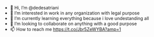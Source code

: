 - 👋 Hi, I’m @dedesatriani
- 👀 I’m interested in work in any organization with legal purpose
- 🌱 I’m currently learning everything because i love undestanding all
- 💞️ I’m looking to collaborate on anything with a good purpose
- 📫 How to reach me https://t.co/Jbr5ZeWYBA?amp=1

<!---
dedesatriani/dedesatriani is a ✨ special ✨ repository because its `README.md` (this file) appears on your GitHub profile.
You can click the Preview link to take a look at your changes.
--->
